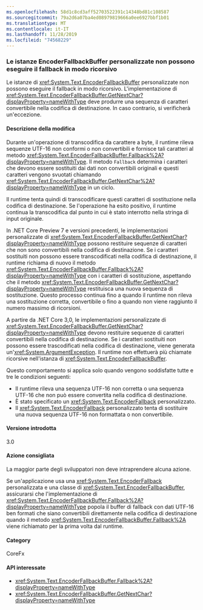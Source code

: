 ```yaml
---
ms.openlocfilehash: 58d1c8cd3aff52703522391c14348bd81c108587
ms.sourcegitcommit: 79a2d6a07ba4ed08979819666a0ee6927bbf1b01
ms.translationtype: MT
ms.contentlocale: it-IT
ms.lasthandoff: 11/28/2019
ms.locfileid: "74568229"
---
```

### <a name="custom-encoderfallbackbuffer-instances-cannot-fall-back-recursively"></a>Le istanze EncoderFallbackBuffer personalizzate non possono eseguire il fallback in modo ricorsivo

Le istanze di <xref:System.Text.EncoderFallbackBuffer> personalizzate non possono eseguire il fallback in modo ricorsivo. L'implementazione di <xref:System.Text.EncoderFallbackBuffer.GetNextChar?displayProperty=nameWithType> deve produrre una sequenza di caratteri convertibile nella codifica di destinazione. In caso contrario, si verificherà un'eccezione.

#### <a name="change-description"></a>Descrizione della modifica

Durante un'operazione di transcodifica da carattere a byte, il runtime rileva sequenze UTF-16 non conformi o non convertibili e fornisce tali caratteri al metodo <xref:System.Text.EncoderFallbackBuffer.Fallback%2A?displayProperty=nameWithType>. Il metodo `Fallback` determina i caratteri che devono essere sostituiti dai dati non convertibili originali e questi caratteri vengono svuotati chiamando <xref:System.Text.EncoderFallbackBuffer.GetNextChar%2A?displayProperty=nameWithType> in un ciclo.

Il runtime tenta quindi di transcodificare questi caratteri di sostituzione nella codifica di destinazione. Se l'operazione ha esito positivo, il runtime continua la transcodifica dal punto in cui è stato interrotto nella stringa di input originale.

In .NET Core Preview 7 e versioni precedenti, le implementazioni personalizzate di <xref:System.Text.EncoderFallbackBuffer.GetNextChar?displayProperty=nameWithType> possono restituire sequenze di caratteri che non sono convertibili nella codifica di destinazione. Se i caratteri sostituiti non possono essere transcodificati nella codifica di destinazione, il runtime richiama di nuovo il metodo <xref:System.Text.EncoderFallbackBuffer.Fallback%2A?displayProperty=nameWithType> con i caratteri di sostituzione, aspettando che il metodo <xref:System.Text.EncoderFallbackBuffer.GetNextChar?displayProperty=nameWithType> restituisca una nuova sequenza di sostituzione. Questo processo continua fino a quando il runtime non rileva una sostituzione corretta, convertibile o fino a quando non viene raggiunto il numero massimo di ricorsioni.

A partire da .NET Core 3,0, le implementazioni personalizzate di <xref:System.Text.EncoderFallbackBuffer.GetNextChar?displayProperty=nameWithType> devono restituire sequenze di caratteri convertibili nella codifica di destinazione. Se i caratteri sostituiti non possono essere trascodificati nella codifica di destinazione, viene generata un'<xref:System.ArgumentException>. Il runtime non effettuerà più chiamate ricorsive nell'istanza di <xref:System.Text.EncoderFallbackBuffer>.

Questo comportamento si applica solo quando vengono soddisfatte tutte e tre le condizioni seguenti:

- Il runtime rileva una sequenza UTF-16 non corretta o una sequenza UTF-16 che non può essere convertita nella codifica di destinazione.
- È stato specificato un <xref:System.Text.EncoderFallback> personalizzato.
- Il <xref:System.Text.EncoderFallback> personalizzato tenta di sostituire una nuova sequenza UTF-16 non formattata o non convertibile.

#### <a name="version-introduced"></a>Versione introdotta

3.0

#### <a name="recommended-action"></a>Azione consigliata

La maggior parte degli sviluppatori non deve intraprendere alcuna azione.

Se un'applicazione usa una <xref:System.Text.EncoderFallback> personalizzata e una classe di <xref:System.Text.EncoderFallbackBuffer>, assicurarsi che l'implementazione di <xref:System.Text.EncoderFallbackBuffer.Fallback%2A?displayProperty=nameWithType> popola il buffer di fallback con dati UTF-16 ben formati che siano convertibili direttamente nella codifica di destinazione quando il metodo <xref:System.Text.EncoderFallbackBuffer.Fallback%2A> viene richiamato per la prima volta dal runtime.

#### <a name="category"></a>Category

CoreFx

#### <a name="affected-apis"></a>API interessate

- <xref:System.Text.EncoderFallbackBuffer.Fallback%2A?displayProperty=nameWithType>
- <xref:System.Text.EncoderFallbackBuffer.GetNextChar?displayProperty=nameWithType>

<!--

### Affected APIs

- `Overload:System.Text.EncoderFallbackBuffer.Fallback`
- `M:System.Text.EncoderFallbackBuffer.GetNextChar`

-->
